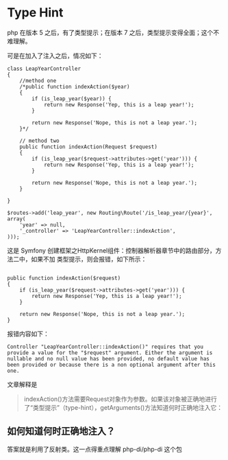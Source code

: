 # Type Hint

php 在版本 5 之后，有了类型提示；在版本 7 之后，类型提示变得全面；这个不难理解。

可是在加入了注入之后，情况如下：

```
class LeapYearController
{
    //method one
    /*public function indexAction($year)
    {
        if (is_leap_year($year)) {
            return new Response('Yep, this is a leap year!');
        }

        return new Response('Nope, this is not a leap year.');
    }*/

    // method two
    public function indexAction(Request $request)
    {
        if (is_leap_year($request->attributes->get('year'))) {
            return new Response('Yep, this is a leap year!');
        }

        return new Response('Nope, this is not a leap year.');
    }

}

$routes->add('leap_year', new Routing\Route('/is_leap_year/{year}', array(
    'year' => null,
    '_controller' => 'LeapYearController::indexAction',
)));

```

这是 Symfony 创建框架之HttpKernel组件：控制器解析器章节中的路由部分，方法二中，如果不加
类型提示，则会报错，如下所示：

```

public function indexAction($request)
{
    if (is_leap_year($request->attributes->get('year'))) {
        return new Response('Yep, this is a leap year!');
    }

    return new Response('Nope, this is not a leap year.');
}

```

报错内容如下：

```
Controller "LeapYearController::indexAction()" requires that you provide a value for the "$request" argument. Either the argument is nullable and no null value has been provided, no default value has been provided or because there is a non optional argument after this one.

```

文章解释是 
> indexAction()方法需要Request对象作为参数。如果该对象被正确地进行了“类型提示”（type-hint），getArguments()方法知道何时正确地注入它：


## 如何知道何时正确地注入？

答案就是利用了反射类。这一点得重点理解 php-di/php-di 这个包


